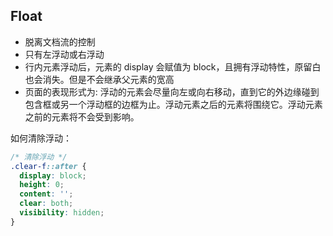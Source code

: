 ## Float

- 脱离文档流的控制
- 只有左浮动或右浮动
- 行内元素浮动后，元素的 display 会赋值为 block，且拥有浮动特性，原留白也会消失。但是不会继承父元素的宽高
- 页面的表现形式为: 浮动的元素会尽量向左或向右移动，直到它的外边缘碰到包含框或另一个浮动框的边框为止。浮动元素之后的元素将围绕它。浮动元素之前的元素将不会受到影响。

如何清除浮动：

```css
/* 清除浮动 */
.clear-f::after {
  display: block;
  height: 0;
  content: '';
  clear: both;
  visibility: hidden;
}
```
